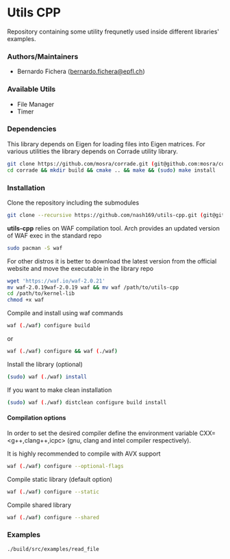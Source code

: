 # Utils CPP
Repository containing some utility frequnetly used inside different libraries' examples.

### Authors/Maintainers
- Bernardo Fichera (bernardo.fichera@epfl.ch)

### Available Utils
- File Manager
- Timer

### Dependencies
This library depends on Eigen for loading files into Eigen matrices. For various utilities the library depends on Corrade utility library.
```sh
git clone https://github.com/mosra/corrade.git (git@github.com:mosra/corrade.git)
cd corrade && mkdir build && cmake .. && make && (sudo) make install
```

### Installation
Clone the repository including the submodules
```sh
git clone --recursive https://github.com/nash169/utils-cpp.git (git@github.com:nash169/utils-cpp.git)
```
**utils-cpp** relies on WAF compilation tool.
Arch provides an updated version of WAF exec in the standard repo
```sh
sudo pacman -S waf
```
For other distros it is better to download the latest version from the official website and move the executable in the library repo
```sh
wget 'https://waf.io/waf-2.0.21'
mv waf-2.0.19waf-2.0.19 waf && mv waf /path/to/utils-cpp
cd /path/to/kernel-lib
chmod +x waf
```
Compile and install using waf commands
```sh
waf (./waf) configure build
```
or
```sh
waf (./waf) configure && waf (./waf)
```
Install the library (optional)
```sh
(sudo) waf (./waf) install
```
If you want to make clean installation
```sh
(sudo) waf (./waf) distclean configure build install
```

#### Compilation options
In order to set the desired compiler define the environment variable CXX=<g++,clang++,icpc> (gnu, clang and intel compiler respectively).

It is highly recommended to compile with AVX support
```sh
waf (./waf) configure --optional-flags
```
Compile static library (default option)
```sh
waf (./waf) configure --static
```
Compile shared library
```sh
waf (./waf) configure --shared
```

### Examples
```sh
./build/src/examples/read_file
```